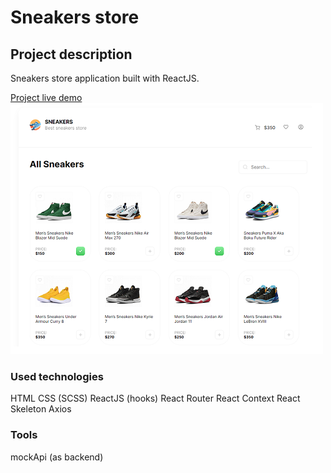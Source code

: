 # Sneakers store

## Project description
Sneakers store application built with ReactJS.

[Project live demo](https://rpavlenko.github.io/sneakers-store/) <br />
![](https://raw.githubusercontent.com/rpavlenko/sneakers-store/main/public/img/image.png)

### Used technologies
HTML
CSS (SCSS)
ReactJS (hooks)
React Router
React Context
React Skeleton
Axios

### Tools
mockApi (as backend)
